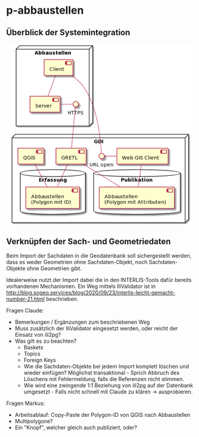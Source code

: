 # p-abbaustellen

## Überblick der Systemintegration

![Integrationsdiagramm](integration.png)

## Verknüpfen der Sach- und Geometriedaten 

Beim Import der Sachdaten in die Geodatenbank soll sichergestellt werden, dass es weder Geometrien ohne Sachdaten-Objekt, noch Sachdaten-Objekte ohne Geometrien gibt.

Idealerweise nutzt der Import dabei die in den INTERLIS-Tools dafür bereits vorhandenen Mechanismen. Ein Weg mittels IliValidator ist in <http://blog.sogeo.services/blog/2020/09/23/interlis-leicht-gemacht-number-21.html> beschrieben.

Fragen Claude:

* Bemerkungen / Ergänzungen zum beschriebenen Weg
* Muss zusätzlich der IliValidator eingesetzt werden, oder reicht der Einsatz von ili2pg?
* Was gilt es zu beachten?
    * Baskets
    * Topics
    * Foreign Keys
    * Wie die Sachdaten-Objekte bei jedem Import komplett löschen und wieder einfügen? Möglichst transaktional - Sprich Abbruch des Löschens mit Fehlermeldung, falls die Referenzen nicht stimmen.
    * Wie wird eine zwingende 1:1 Beziehung von ili2pg auf der Datenbank umgesetzt - Falls nicht schnell mit Claude zu klären -> ausprobieren.


Fragen Markus:

* Arbeitsablauf: Copy-Paste der Polygon-ID von QGIS nach Abbaustellen
* Multipolygone?
* Ein "Knopf", welcher gleich auch publiziert, oder?

